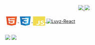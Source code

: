 



<div align="center">
  <a href="https://github.com/luyz0880">
  <img height="110em" src="https://github-readme-stats.vercel.app/api?username=luyz0880&show_icons=true&theme=white &include_all_commits=true&count_private=true"/>
  <img height="110em" src="https://github-readme-stats.vercel.app/api/top-langs/?username=luyz0880&layout=compact&langs_count=7&theme=Dark"/>
</div>
  
<div style="display: inline_block"><br>
   <img align="center" alt="Luyz-HTML" height="30" width="40" src="https://raw.githubusercontent.com/devicons/devicon/master/icons/html5/html5-original.svg">
   <img align="center" alt="Luyz-CSS" height="30" width="40" src="https://raw.githubusercontent.com/devicons/devicon/master/icons/css3/css3-original.svg">
   <img align="center" alt="Luyz-Js" height="30" width="40" src="https://raw.githubusercontent.com/devicons/devicon/master/icons/javascript/javascript-plain.svg">
   <img align="center" alt="Luyz-React" height="30" width="40" src="https://cdn.jsdelivr.net/gh/devicons/devicon/icons/react/react-original.svg" />
</div>
  
  ##
  
  <div> 
  <a href="https://www.instagram.com/luyz_antony07/" target="_blank"><img src="https://img.shields.io/badge/-Instagram-%23E4405F?style=for-the-badge&logo=instagram&logoColor=white" target="_blank"></a>
  <a href="https://www.linkedin.com/in/luis-antonio-almeida-921487212/" target="_blank"><img src="https://img.shields.io/badge/-LinkedIn-%230077B5?style=for-the-badge&logo=linkedin&logoColor=white" target="_blank"></a> 
</div>
 
